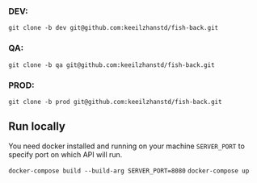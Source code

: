 ### DEV:
`git clone -b dev git@github.com:keeilzhanstd/fish-back.git`

### QA:
`git clone -b qa git@github.com:keeilzhanstd/fish-back.git`

### PROD:
`git clone -b prod git@github.com:keeilzhanstd/fish-back.git`

## Run locally
You need docker installed and running on your machine
`SERVER_PORT` to specify port on which API will run.

`docker-compose build --build-arg SERVER_PORT=8080`
`docker-compose up`
